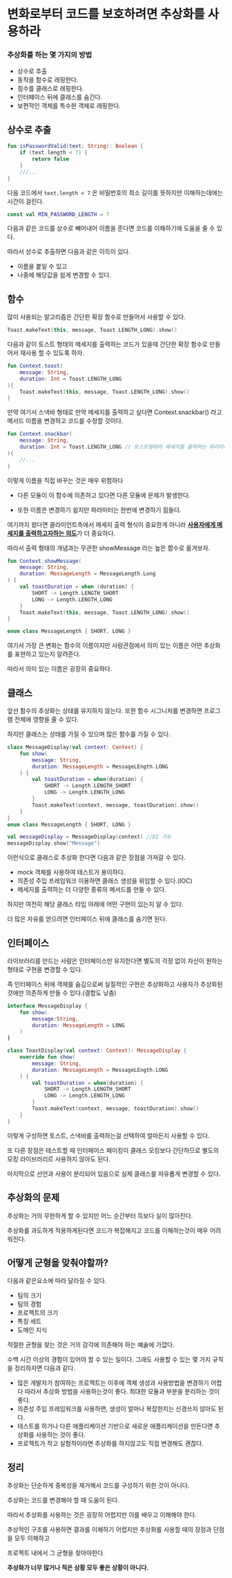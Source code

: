 # 변화로부터 코드를 보호하려면 추상화를 사용하라



### 추상화를 하는 몇 가지의 방법

- 상수로 추출
- 동작을 함수로 래핑한다.
- 힘수를 클래스로 래핑한다.
- 인터페이스 뒤에 클래스를 숨긴다.
- 보편적인 객체를 특수한 객체로 래핑한다.



## 상수로 추출

```kotlin
fun isPasswordValid(text: String): Boolean {
    if (text.length < 7) {
        return false
    }
    ///...
}
```

다음 코드에서 `text.length < 7` 은  비밀번호의 최소 길이를 뜻하지만 이해하는데에는 시간이 걸린다.

```kotlin
const val MIN_PASSWORD_LENGTH = 7
```

다음과 같은 코드를 상수로 빼어내어 이름을 준다면 코드를 이해하기에 도움을 줄 수 있다.

따라서 상수로 추출하면 다음과 같은 이득이 있다.

- 이름을 붙일 수 있고
- 나중에 해당값을 쉽게 변경할 수 있다.



## 함수

많이 사용되는 알고리즘은 간단한 확장 함수로 만들어서 사용할 수 있다.

```kotlin
Toast.makeText(this, message, Toast.LENGTH_LONG).show()
```

다음과 같이 토스트 형태의  메세지를 출력하는 코드가 있을때 간단한 확장 함수로 만들어서 재사용 할 수 있도록 하자.

```kotlin
fun Context.toast(
    message: String,
    duration: Int = Toast.LENGTH_LONG
){
    Toast.makeText(this, message, Toast.LENGTH_LONG).show()
}
```

만약 여기서 스낵바 형태로 만약 메세지를 출력하고 싶다면 Context.snackbar() 라고 메서드 이름을 변경하고 코드를 수정할 것이다.

```kotlin
fun Context.snackbar(
    message: String,
    duration: Int = Toast.LENGTH_LONG // 토스트형태의 메세지를 출력하는 파라미터를 그대로 사용한다.
){
	//...
}
```

이렇게 이름을 직접 바꾸는 것은 매우 위험하다

- 다른 모듈이 이 함수에 의존하고 있다면 다른 모듈에 문제가 발생한다.

- 또한 이름은 변경하기 쉽지만 파라미터는 한번에 변경하기 힘들다.



여기까지 왔다면 클라이언트측에서 메세지 출력 형식이 중요한게 아니라 <u>**사용자에게 메세지를 출력하고자하는 의도**</u>가 더 중요하다.

따라서 출력 형태의 개념과는 무관한 showMessage 라는 높은 함수로 옮겨보자.

```kotlin
fun Context.showMessage(
    message: String,
    duration: MessageLength = MessageLength.Long
) {
    val toastDuration = when (duration) {
        SHORT -> Length.LENGTH_SHORT
        LONG -> Length.LENGTH_LONG
    }
    Toast.makeText(this, message, Toast.LENGTH_LONG).show()
}

enum class MessageLength { SHORT, LONG }
```

여기서 가장 큰 변화는 함수의 이름이지만 사람관점에서 의미 있는 이름은 어떤 추상화를 표현하고 있는지 알려준다.

따라서 의미 있는 이름은 굉장히 중요하다.



## 클래스

앞선 함수의 추상화는 상태를 유지하지 않는다. 또한 함수 시그니처를 변경하면 프로그램 전체에 영향을 줄 수 있다.

하지만 클래스는 상태를 가질 수 있으며 많은 함수를 가질 수 있다.

```kotlin
class MessageDisplay(val context: Context) {
    fun show(
        message: String,
        duration: MessageLength = MessageLEngth.LONG
    ) {
        val toastDuration = when(duration) {
            SHORT -> Length.LENGTH_SHORT
            LONG -> Length.LENGTH_LONG
        }
        Toast.makeText(context, message, toastDuration).show()
    }
}
enum class MessageLength { SHORT, LONG }

val messageDisplay = MessageDisplay(context) //DI 가능
messageDisplay.show("Message")
```

이런식으로 클래스로 추상화 한다면 다음과 같은 장점을 가져갈 수 있다.

- mock 객체를 사용하여 테스트가 용이하다.
- 의존성 주입 프레임워크 이용하면 클래스 생성을 위임할 수 있다.(IOC)
- 메세지를 출력하는 더 다양한 종류의 메서드를 만들 수 있다.

하지만 여전히 해당 클래스 타입 아래에 어떤 구현이 있는지 알 수 있다.

더 많은 자유를 얻으려면 인터페이스 뒤에 클래스를 숨기면 된다.



## 인터페이스

라이브러리를 만드는 사람은 인터페이스만 유지한다면 별도의 걱정 없이 자신이 원하는 형태로 구현을 변경할 수 있다.

즉 인터페이스 뒤에 객체를 숨김으로써 실질적인 구현은 추상화하고 사용자가 추상화된 것에만 의존하게 만들 수 있다.(결합도 낮춤)

```kotlin
interface MessageDisplay {
    fun show(
        message:String,
        duration: MessageLength = LONG
    )
}
```



```kotlin
class ToastDisplay(val context: Context): MessageDisplay {
    override fun show(
        message: String,
        duration: MessageLength = MessageLEngth.LONG
    ) {
        val toastDuration = when(duration) {
            SHORT -> Length.LENGTH_SHORT
            LONG -> Length.LENGTH_LONG
        }
        Toast.makeText(context, message, toastDuration).show()
    }
}
```

이렇게 구성하면 토스트, 스낵바를 출력하는걸 선택하여 얼마든지 사용할 수 있다.

또 다른 장점은 테스트할 때 인터페이스 페이킹이 클래스 모킹보다 간단하므로 별도의 모킹 라이브러리르 사용하지 않아도 된다.

마지막으로 선언과 사용이 분리되어 있음으로 실제 클래스를 자유롭게 변경할 수 있다.



## 추상화의 문제

추상화는 거의 무한하게 할 수 있지만 어느 순간부터 득보다 실이 많아진다.

추상화를 과도하게 적용하게된다면 코드가 복잡해지고 코드를 이해하는것이 매우 어려워진다.





## 어떻게 군형을 맞춰야할까?

다음과 같은요소에 따라 달라질 수 있다.

- 팀의 크기
- 팀의 경험
- 프로젝트의 크기
- 특징 세트
- 도메인 지식

적절한 균형을 찾는 것은 거의 감각에 의존해야 하는 예술에 가깝다.

수백 시간 이상의 경험이 있어야 할 수 있는 일이다. 그래도 사용할 수 있는 몇 가지 규칙을 정리하자면 다음과 같다.

- 많은 개발자가 참여하는 프로젝트는 이후에 객체 생성과 사용방법을 변경하기 어렵다
  따라서 추상화 방법을 사용하는것이 좋다. 최대한 모듈과 부분을 분리하는 것이 좋다.
- 의존성 주입 프레임워크를 사용하면, 생성이 얼마나 복잡한지는 신경쓰지 않아도 된다.
- 테스트를 하거나 다른 애플리케이션 기반으로 새로운 애플리케이션을 만든다면 추상화를 사용하는 것이 좋다.
- 프로젝트가 작고 실험적이라면 추상화를 하지않고도 직접 변경해도 괜찮다.



## 정리

추상화는 단순하게 중복성을 제거해서 코드를 구성하기 위한 것이 아니다.

추상화는 코드를 변경해야 할 때 도움이 된다.

따라서 추상화를 사용하는 것은 굉장히 어렵지만 이를 배우고 이해해야 한다.

추상적인 구조를 사용하면 결과를 이해하기 어렵지만 추상화를 사용할 때의 장점과 단점을 모두 이해하고

프로젝트 내에서 그 균형을 찾아야한다.

**추상화가 너무 많거나 적은 상황 모두 좋은 상황이 아니다.**

